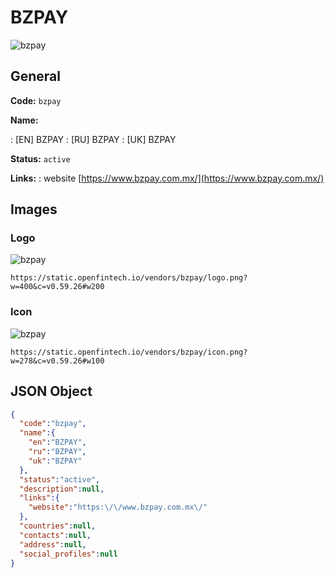 
# BZPAY 
![bzpay](https://static.openfintech.io/vendors/bzpay/logo.png?w=400&c=v0.59.26#w200)  

## General 
 
**Code:** `bzpay` 
 
**Name:** 
 
:	[EN] BZPAY 
:	[RU] BZPAY 
:	[UK] BZPAY 
 
**Status:** `active` 
 
**Links:** 
: website [https://www.bzpay.com.mx/](https://www.bzpay.com.mx/) 
 

## Images 

### Logo 
 
![bzpay](https://static.openfintech.io/vendors/bzpay/logo.png?w=400&c=v0.59.26#w200)  

```
https://static.openfintech.io/vendors/bzpay/logo.png?w=400&c=v0.59.26#w200
```  

### Icon 
 
![bzpay](https://static.openfintech.io/vendors/bzpay/icon.png?w=278&c=v0.59.26#w100)  

```
https://static.openfintech.io/vendors/bzpay/icon.png?w=278&c=v0.59.26#w100
```  

## JSON Object 

```json
{
  "code":"bzpay",
  "name":{
    "en":"BZPAY",
    "ru":"BZPAY",
    "uk":"BZPAY"
  },
  "status":"active",
  "description":null,
  "links":{
    "website":"https:\/\/www.bzpay.com.mx\/"
  },
  "countries":null,
  "contacts":null,
  "address":null,
  "social_profiles":null
}
```  
